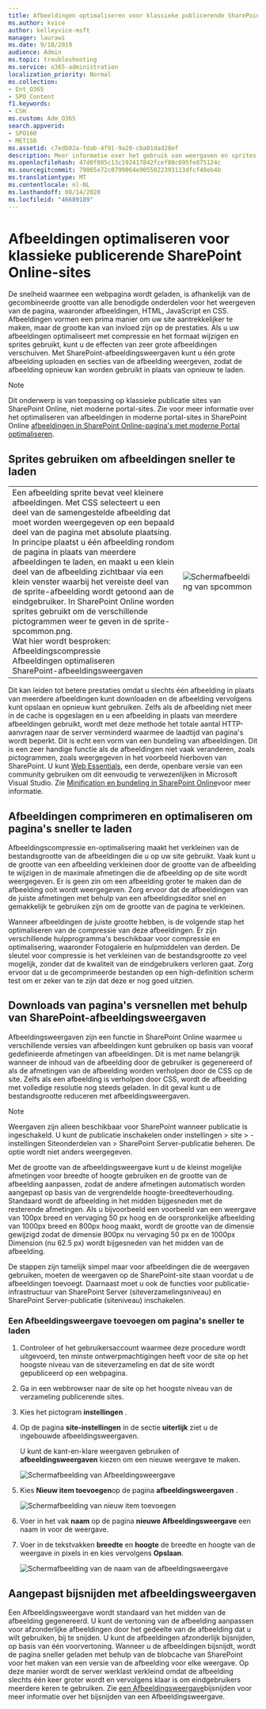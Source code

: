 ```yaml
---
title: Afbeeldingen optimaliseren voor klassieke publicerende SharePoint Online-sites
ms.author: kvice
author: kelleyvice-msft
manager: laurawi
ms.date: 9/18/2019
audience: Admin
ms.topic: troubleshooting
ms.service: o365-administration
localization_priority: Normal
ms.collection:
- Ent_O365
- SPO_Content
f1.keywords:
- CSH
ms.custom: Adm_O365
search.appverid:
- SPO160
- MET150
ms.assetid: c7edb02a-fdab-4f91-9a20-cba01dad28ef
description: Meer informatie over het gebruik van weergaven en sprites om de prestaties van afbeeldingen op uw klassieke SharePoint Online-publicerende sites te verbeteren.
ms.openlocfilehash: 47d0f085c13c192417842fcef88c695fe875124c
ms.sourcegitcommit: 79065e72c0799064e9055022393113dfcf40eb4b
ms.translationtype: MT
ms.contentlocale: nl-NL
ms.lasthandoff: 08/14/2020
ms.locfileid: "46689189"
---
```

# <a name="image-optimization-for-sharepoint-online-classic-publishing-sites"></a>Afbeeldingen optimaliseren voor klassieke publicerende SharePoint Online-sites

De snelheid waarmee een webpagina wordt geladen, is afhankelijk van de gecombineerde grootte van alle benodigde onderdelen voor het weergeven van de pagina, waaronder afbeeldingen, HTML, JavaScript en CSS. Afbeeldingen vormen een prima manier om uw site aantrekkelijker te maken, maar de grootte kan van invloed zijn op de prestaties. Als u uw afbeeldingen optimaliseert met compressie en het formaat wijzigen en sprites gebruikt, kunt u de effecten van zeer grote afbeeldingen verschuiven. Met SharePoint-afbeeldingsweergaven kunt u één grote afbeelding uploaden en secties van de afbeelding weergeven, zodat de afbeelding opnieuw kan worden gebruikt in plaats van opnieuw te laden.

>[!NOTE]
>Dit onderwerp is van toepassing op klassieke publicatie sites van SharePoint Online, niet moderne portal-sites. Zie voor meer informatie over het optimaliseren van afbeeldingen in moderne portal-sites in SharePoint Online [afbeeldingen in SharePoint Online-pagina's met moderne Portal optimaliseren](modern-image-optimization.md).
  
## <a name="using-sprites-to-speed-up-image-loading"></a>Sprites gebruiken om afbeeldingen sneller te laden

|||
|:-----|:-----|
| Een afbeelding sprite bevat veel kleinere afbeeldingen. Met CSS selecteert u een deel van de samengestelde afbeelding dat moet worden weergegeven op een bepaald deel van de pagina met absolute plaatsing. In principe plaatst u één afbeelding rondom de pagina in plaats van meerdere afbeeldingen te laden, en maakt u een klein deel van de afbeelding zichtbaar via een klein venster waarbij het vereiste deel van de sprite-afbeelding wordt getoond aan de eindgebruiker. In SharePoint Online worden sprites gebruikt om de verschillende pictogrammen weer te geven in de sprite-spcommon.png.  <br/>  Wat hier wordt besproken:  <br/>  Afbeeldingscompressie  <br/>  Afbeeldingen optimaliseren  <br/>  SharePoint-afbeeldingsweergaven  <br/> |![Schermafbeelding van spcommon](../media/cc5cdee1-8e54-4537-9a8a-8854f4ee849f.png)|
   
Dit kan leiden tot betere prestaties omdat u slechts één afbeelding in plaats van meerdere afbeeldingen kunt downloaden en de afbeelding vervolgens kunt opslaan en opnieuw kunt gebruiken. Zelfs als de afbeelding niet meer in de cache is opgeslagen en u een afbeelding in plaats van meerdere afbeeldingen gebruikt, wordt met deze methode het totale aantal HTTP-aanvragen naar de server verminderd waarmee de laadtijd van pagina's wordt beperkt. Dit is echt een vorm van een bundeling van afbeeldingen. Dit is een zeer handige functie als de afbeeldingen niet vaak veranderen, zoals pictogrammen, zoals weergegeven in het voorbeeld hierboven van SharePoint. U kunt [Web Essentials](https://vswebessentials.com/), een derde, openbare versie van een community gebruiken om dit eenvoudig te verwezenlijken in Microsoft Visual Studio. Zie [Minification en bundeling in SharePoint Online](https://go.microsoft.com/fwlink/?LinkId=708698)voor meer informatie.
  
## <a name="using-image-compression-and-optimization-to-speed-up-page-loading"></a>Afbeeldingen comprimeren en optimaliseren om pagina's sneller te laden

Afbeeldingscompressie en-optimalisering maakt het verkleinen van de bestandsgrootte van de afbeeldingen die u op uw site gebruikt. Vaak kunt u de grootte van een afbeelding verkleinen door de grootte van de afbeelding te wijzigen in de maximale afmetingen die de afbeelding op de site wordt weergegeven. Er is geen zin om een afbeelding groter te maken dan de afbeelding ooit wordt weergegeven. Zorg ervoor dat de afbeeldingen van de juiste afmetingen met behulp van een afbeeldingseditor snel en gemakkelijk te gebruiken zijn om de grootte van de pagina te verkleinen.
  
Wanneer afbeeldingen de juiste grootte hebben, is de volgende stap het optimaliseren van de compressie van deze afbeeldingen. Er zijn verschillende hulpprogramma's beschikbaar voor compressie en optimalisering, waaronder Fotogalerie en hulpmiddelen van derden. De sleutel voor compressie is het verkleinen van de bestandsgrootte zo veel mogelijk, zonder dat de kwaliteit van de eindgebruikers verloren gaat. Zorg ervoor dat u de gecomprimeerde bestanden op een high-definition scherm test om er zeker van te zijn dat deze er nog goed uitzien.
  
## <a name="speed-up-page-downloads-by-using-sharepoint-image-renditions"></a>Downloads van pagina's versnellen met behulp van SharePoint-afbeeldingsweergaven

Afbeeldingsweergaven zijn een functie in SharePoint Online waarmee u verschillende versies van afbeeldingen kunt gebruiken op basis van vooraf gedefinieerde afmetingen van afbeeldingen. Dit is met name belangrijk wanneer de inhoud van de afbeelding door de gebruiker is gegenereerd of als de afmetingen van de afbeelding worden verholpen door de CSS op de site. Zelfs als een afbeelding is verholpen door CSS, wordt de afbeelding met volledige resolutie nog steeds geladen. In dit geval kunt u de bestandsgrootte reduceren met afbeeldingsweergaven.
  
> [!NOTE]
> Weergaven zijn alleen beschikbaar voor SharePoint wanneer publicatie is ingeschakeld. U kunt de publicatie inschakelen onder instellingen \> site \> -instellingen Siteonderdelen van \> SharePoint Server-publicatie beheren. De optie wordt niet anders weergegeven.
  
Met de grootte van de afbeeldingsweergave kunt u de kleinst mogelijke afmetingen voor breedte of hoogte gebruiken en de grootte van de afbeelding aanpassen, zodat de andere afmetingen automatisch worden aangepast op basis van de vergrendelde hoogte-breedteverhouding. Standaard wordt de afbeelding in het midden bijgesneden met de resterende afmetingen. Als u bijvoorbeeld een voorbeeld van een weergave van 100px breed en vervaging 50 px hoog en de oorspronkelijke afbeelding van 1000px breed en 800px hoog maakt, wordt de grootte van de dimensie gewijzigd zodat de dimensie 800px nu vervaging 50 px en de 1000px Dimension (nu 62.5 px) wordt bijgesneden van het midden van de afbeelding.
  
De stappen zijn tamelijk simpel maar voor afbeeldingen die de weergaven gebruiken, moeten de weergaven op de SharePoint-site staan voordat u de afbeeldingen toevoegt. Daarnaast moet u ook de functies voor publicatie-infrastructuur van SharePoint Server (siteverzamelingsniveau) en SharePoint Server-publicatie (siteniveau) inschakelen.
  
### <a name="add-an-image-rendition-to-speed-up-page-loading"></a>Een Afbeeldingsweergave toevoegen om pagina's sneller te laden
  
1. Controleer of het gebruikersaccount waarmee deze procedure wordt uitgevoerd, ten minste ontwerpmachtigingen heeft voor de site op het hoogste niveau van de siteverzameling en dat de site wordt gepubliceerd op een webpagina.

2. Ga in een webbrowser naar de site op het hoogste niveau van de verzameling publicerende sites.

3. Kies het pictogram **instellingen** .

4. Op de pagina **site-instellingen** in de sectie **uiterlijk** ziet u de ingebouwde afbeeldingsweergaven.

    U kunt de kant-en-klare weergaven gebruiken of **afbeeldingsweergaven** kiezen om een nieuwe weergave te maken.

    ![Schermafbeelding van Afbeeldingsweergave](../media/eaae0d53-657d-47ef-b687-65c5167eae4d.PNG)
  
5. Kies **Nieuw item toevoegen**op de pagina **afbeeldingsweergaven** .

    ![Schermafbeelding van nieuw item toevoegen](../media/8cede22e-52bf-4d9d-99cb-162f2f6ce92b.PNG)
  
6. Voer in het vak **naam** op de pagina **nieuwe Afbeeldingsweergave** een naam in voor de weergave.

7. Voer in de tekstvakken **breedte** en **hoogte** de breedte en hoogte van de weergave in pixels in en kies vervolgens **Opslaan**.

    ![Schermafbeelding van de naam van de afbeeldingsweergave](../media/5a6119ed-c163-40df-a4db-ec629d15607d.PNG)
  
## <a name="custom-cropping-with-image-renditions"></a>Aangepast bijsnijden met afbeeldingsweergaven

Een Afbeeldingsweergave wordt standaard van het midden van de afbeelding gegenereerd. U kunt de vertoning van de afbeelding aanpassen voor afzonderlijke afbeeldingen door het gedeelte van de afbeelding dat u wilt gebruiken, bij te snijden. U kunt de afbeeldingen afzonderlijk bijsnijden, op basis van één voorvertoning. Wanneer u de afbeeldingen bijsnijdt, wordt de pagina sneller geladen met behulp van de blobcache van SharePoint voor het maken van een versie van de afbeelding voor elke weergave. Op deze manier wordt de server werklast verkleind omdat de afbeelding slechts één keer groter wordt en vervolgens klaar is om eindgebruikers meerdere keren te gebruiken. Zie [een Afbeeldingsweergave](https://go.microsoft.com/fwlink/p/?LinkId=525626)bijsnijden voor meer informatie over het bijsnijden van een Afbeeldingsweergave.
  

